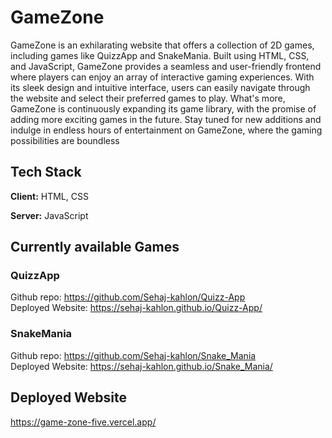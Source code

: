 # GameZone

GameZone is an exhilarating website that offers a collection of 2D games, including games like QuizzApp and SnakeMania. Built using HTML, CSS, and JavaScript, GameZone provides a seamless and user-friendly frontend where players can enjoy an array of interactive gaming experiences. With its sleek design and intuitive interface, users can easily navigate through the website and select their preferred games to play. What's more, GameZone is continuously expanding its game library, with the promise of adding more exciting games in the future. Stay tuned for new additions and indulge in endless hours of entertainment on GameZone, where the gaming possibilities are boundless

## Tech Stack

**Client:** HTML, CSS

**Server:** JavaScript

## Currently available Games

### QuizzApp

Github repo: https://github.com/Sehaj-kahlon/Quizz-App  
Deployed Website: https://sehaj-kahlon.github.io/Quizz-App/

### SnakeMania

Github repo: https://github.com/Sehaj-kahlon/Snake_Mania  
Deployed Website: https://sehaj-kahlon.github.io/Snake_Mania/

## Deployed Website

https://game-zone-five.vercel.app/
